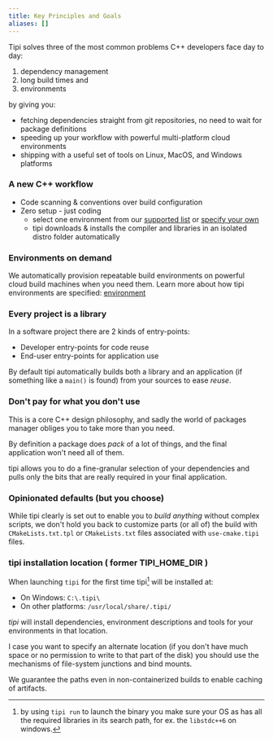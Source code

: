 ```yaml
---
title: Key Principles and Goals
aliases: []
---
```


Tipi solves three of the most common problems C++ developers face day to day:

1. dependency management
2. long build times and
3. environments

by giving you:

- fetching dependencies straight from git repositories, no need to wait for package definitions
- speeding up your workflow with powerful multi-platform cloud environments
- shipping with a useful set of tools on Linux, MacOS, and Windows platforms


### A new C++ workflow

- Code scanning & conventions over build configuration
- Zero setup - just coding
    - select one environment from our [supported list](https://github.com/tipi-build/environments) or [specify your own](https://tipi.build/documentation/01-environments#customizing-environments)
    - tipi downloads & installs the compiler and libraries in an isolated distro folder automatically


### Environments on demand

We automatically provision repeatable build environments on powerful cloud build machines when you need them.
Learn more about how tipi environments are specified: [environment](/documentation/01-environments)


### Every project is a library

In a software project there are 2 kinds of entry-points:

- Developer entry-points for code reuse
- End-user entry-points for application use

By default tipi automatically builds both a library and an application (if something like a `main()` is found) from your sources to ease *reuse*.


### Don't pay for what you don't use

This is a core C++ design philosophy, and sadly the world of packages manager obliges you to take more than you need.

By definition a package does _pack_ of a lot of things, and the final application won't need all of them.

tipi allows you to do a fine-granular selection of your dependencies and pulls only the bits that are really required in your final application.

### Opinionated defaults (but you choose)

While tipi clearly is set out to enable you to *build anything* without complex scripts, we don't hold you back to customize parts (or all of) the build with `CMakeLists.txt.tpl` or `CMakeLists.txt` files associated with `use-cmake.tipi` files.



### tipi installation location ( former TIPI_HOME_DIR )

When launching `tipi` for the first time tipi[^1] will be installed at: 

  - On Windows: `C:\.tipi\`
  - On other platforms: `/usr/local/share/.tipi/`

_tipi_ will install dependencies, environment descriptions and tools for your environments in that location.

I case you want to specify an alternate location (if you don't have much space or no permission to write to that part of the disk) 
you should use the mechanisms of file-system junctions and bind mounts.

We guarantee the paths even in non-containerized builds to enable caching of artifacts. 

[^1]: by using `tipi run` to launch the binary you make sure your OS as has all the required libraries in its search path, for ex. the `libstdc++6` on windows.
